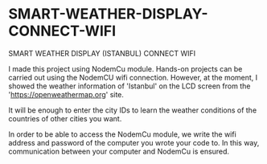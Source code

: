 # SMART-WEATHER-DISPLAY-CONNECT-WIFI
SMART WEATHER DISPLAY (ISTANBUL) CONNECT WIFI

I made this project using NodemCu module.
Hands-on projects can be carried out using the NodemCU wifi connection. 
However, at the moment, I showed the weather information of 'Istanbul' on the LCD screen from the 'https://openweathermap.org' site.

It will be enough to enter the city IDs to learn the weather conditions of the countries of other cities you want.

In order to be able to access the NodemCu module, we write the wifi address and password of the computer you wrote your code to. 
In this way, communication between your computer and NodemCu is ensured.
